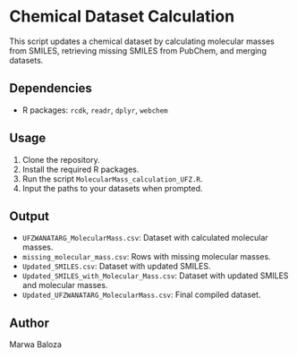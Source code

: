 # Chemical Dataset Calculation

This script updates a chemical dataset by calculating molecular masses from SMILES, retrieving missing SMILES from PubChem, and merging datasets.

## Dependencies
- R packages: `rcdk`, `readr`, `dplyr`, `webchem`

## Usage
1. Clone the repository.
2. Install the required R packages.
3. Run the script `MolecularMass_calculation_UFZ.R`.
4. Input the paths to your datasets when prompted.

## Output
- `UFZWANATARG_MolecularMass.csv`: Dataset with calculated molecular masses.
- `missing_molecular_mass.csv`: Rows with missing molecular masses.
- `Updated_SMILES.csv`: Dataset with updated SMILES.
- `Updated_SMILES_with_Molecular_Mass.csv`: Dataset with updated SMILES and molecular masses.
- `Updated_UFZWANATARG_MolecularMass.csv`: Final compiled dataset.

## Author
Marwa Baloza
